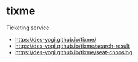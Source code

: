 # tixme
Ticketing service

* https://des-yogi.github.io/tixme/
* https://des-yogi.github.io/tixme/search-result
* https://des-yogi.github.io/tixme/seat-сhoosing
